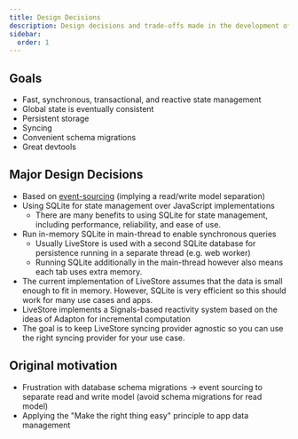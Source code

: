 ```yaml
---
title: Design Decisions
description: Design decisions and trade-offs made in the development of LiveStore
sidebar:
  order: 1
---
```


## Goals

- Fast, synchronous, transactional, and reactive state management
- Global state is eventually consistent
- Persistent storage
- Syncing
- Convenient schema migrations
- Great devtools

## Major Design Decisions

- Based on [event-sourcing](/reference/event-sourcing) (implying a read/write model separation)
- Using SQLite for state management over JavaScript implementations
  - There are many benefits to using SQLite for state management, including performance, reliability, and ease of use.
- Run in-memory SQLite in main-thread to enable synchronous queries
  - Usually LiveStore is used with a second SQLite database for persistence running in a separate thread (e.g. web worker)
  - Running SQLite additionally in the main-thread however also means each tab uses extra memory.
- The current implementation of LiveStore assumes that the data is small enough to fit in memory. However, SQLite is very efficient so this should work for many use cases and apps.
- LiveStore implements a Signals-based reactivity system based on the ideas of Adapton for incremental computation
- The goal is to keep LiveStore syncing provider agnostic so you can use the right syncing provider for your use case.

## Original motivation

- Frustration with database schema migrations -> event sourcing to separate read and write model (avoid schema migrations for read model)
- Applying the "Make the right thing easy" principle to app data management